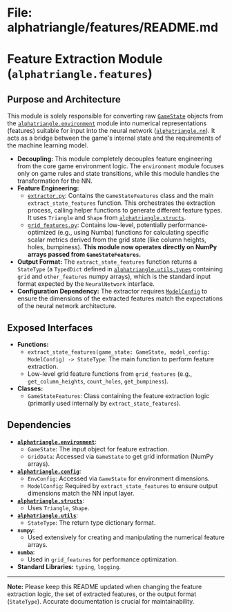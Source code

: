 # File: alphatriangle/features/README.md
# Feature Extraction Module (`alphatriangle.features`)

## Purpose and Architecture

This module is solely responsible for converting raw [`GameState`](../environment/core/game_state.py) objects from the [`alphatriangle.environment`](../environment/README.md) module into numerical representations (features) suitable for input into the neural network ([`alphatriangle.nn`](../nn/README.md)). It acts as a bridge between the game's internal state and the requirements of the machine learning model.

-   **Decoupling:** This module completely decouples feature engineering from the core game environment logic. The `environment` module focuses only on game rules and state transitions, while this module handles the transformation for the NN.
-   **Feature Engineering:**
    -   [`extractor.py`](extractor.py): Contains the `GameStateFeatures` class and the main `extract_state_features` function. This orchestrates the extraction process, calling helper functions to generate different feature types. It uses `Triangle` and `Shape` from [`alphatriangle.structs`](../structs/README.md).
    -   [`grid_features.py`](grid_features.py): Contains low-level, potentially performance-optimized (e.g., using Numba) functions for calculating specific scalar metrics derived from the grid state (like column heights, holes, bumpiness). **This module now operates directly on NumPy arrays passed from `GameStateFeatures`.**
-   **Output Format:** The `extract_state_features` function returns a `StateType` (a `TypedDict` defined in [`alphatriangle.utils.types`](../utils/types.py) containing `grid` and `other_features` numpy arrays), which is the standard input format expected by the `NeuralNetwork` interface.
-   **Configuration Dependency:** The extractor requires [`ModelConfig`](../config/model_config.py) to ensure the dimensions of the extracted features match the expectations of the neural network architecture.

## Exposed Interfaces

-   **Functions:**
    -   `extract_state_features(game_state: GameState, model_config: ModelConfig) -> StateType`: The main function to perform feature extraction.
    -   Low-level grid feature functions from `grid_features` (e.g., `get_column_heights`, `count_holes`, `get_bumpiness`).
-   **Classes:**
    -   `GameStateFeatures`: Class containing the feature extraction logic (primarily used internally by `extract_state_features`).

## Dependencies

-   **[`alphatriangle.environment`](../environment/README.md)**:
    -   `GameState`: The input object for feature extraction.
    -   `GridData`: Accessed via `GameState` to get grid information (NumPy arrays).
-   **[`alphatriangle.config`](../config/README.md)**:
    -   `EnvConfig`: Accessed via `GameState` for environment dimensions.
    -   `ModelConfig`: Required by `extract_state_features` to ensure output dimensions match the NN input layer.
-   **[`alphatriangle.structs`](../structs/README.md)**:
    -   Uses `Triangle`, `Shape`.
-   **[`alphatriangle.utils`](../utils/README.md)**:
    -   `StateType`: The return type dictionary format.
-   **`numpy`**:
    -   Used extensively for creating and manipulating the numerical feature arrays.
-   **`numba`**:
    -   Used in `grid_features` for performance optimization.
-   **Standard Libraries:** `typing`, `logging`.

---

**Note:** Please keep this README updated when changing the feature extraction logic, the set of extracted features, or the output format (`StateType`). Accurate documentation is crucial for maintainability.